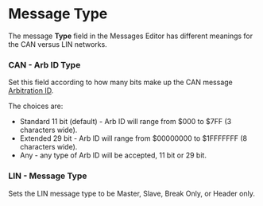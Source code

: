 # Message Type

The message **Type** field in the Messages Editor has different meanings for the CAN versus LIN networks.

### CAN - Arb ID Type

Set this field according to how many bits make up the CAN message [Arbitration ID](message-arbitration-id.md).

The choices are:

* Standard 11 bit (default) - Arb ID will range from $000 to $7FF (3 characters wide).
* Extended 29 bit - Arb ID will range from $00000000 to $1FFFFFFF (8 characters wide).
* Any - any type of Arb ID will be accepted, 11 bit or 29 bit.

### LIN - Message Type

Sets the LIN message type to be Master, Slave, Break Only, or Header only.
